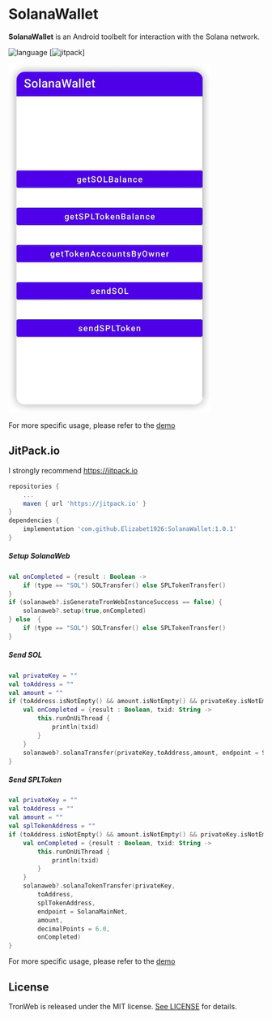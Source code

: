 # SolanaWallet
**SolanaWallet** is an Android toolbelt for interaction with the Solana network.

![language](https://img.shields.io/badge/Language-Kotlin-green)
[![jitpack](https://img.shields.io/badge/support-jitpack-green)]

![](Resource/Demo01.png)


For more specific usage, please refer to the [demo](https://github.com/Elizabet1926/SolanaWallet/tree/master/app)

## JitPack.io

I strongly recommend https://jitpack.io
```groovy
repositories {
    ...
    maven { url 'https://jitpack.io' }
}
dependencies {
    implementation 'com.github.Elizabet1926:SolanaWallet:1.0.1'
}
```

##### Setup SolanaWeb 
```kotlin
val onCompleted = {result : Boolean ->
    if (type == "SOL") SOLTransfer() else SPLTokenTransfer()
}
if (solanaweb?.isGenerateTronWebInstanceSuccess == false) {
    solanaweb?.setup(true,onCompleted)
} else  {
    if (type == "SOL") SOLTransfer() else SPLTokenTransfer()
}
```

##### Send SOL
```Kotlin
val privateKey = ""
val toAddress = ""
val amount = ""
if (toAddress.isNotEmpty() && amount.isNotEmpty() && privateKey.isNotEmpty()) {
    val onCompleted = {result : Boolean, txid: String ->
        this.runOnUiThread {
            println(txid)
        }
    }
    solanaweb?.solanaTransfer(privateKey,toAddress,amount, endpoint = SolanaMainNet,onCompleted)
}

```
##### Send SPLToken
```Kotlin
val privateKey = ""
val toAddress = ""
val amount = ""
val splTokenAddress = ""
if (toAddress.isNotEmpty() && amount.isNotEmpty() && privateKey.isNotEmpty() && splTokenAddress.isNotEmpty()) {
    val onCompleted = {result : Boolean, txid: String ->
        this.runOnUiThread {
            println(txid)
        }
    }
    solanaweb?.solanaTokenTransfer(privateKey,
        toAddress,
        splTokenAddress,
        endpoint = SolanaMainNet,
        amount,
        decimalPoints = 6.0,
        onCompleted)
}
```
For more specific usage, please refer to the [demo](https://github.com/Elizabet1926/SolanaWallet/tree/master/app)


## License

TronWeb is released under the MIT license. [See LICENSE](https://github.com/Elizabet1926/SolanaWallet/blob/master/LICENSE) for details.

